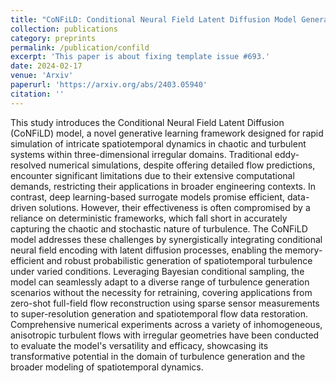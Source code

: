 ```yaml
---
title: "CoNFiLD: Conditional Neural Field Latent Diffusion Model Generating Spatiotemporal Turbulence"
collection: publications
category: preprints
permalink: /publication/confild
excerpt: 'This paper is about fixing template issue #693.'
date: 2024-02-17
venue: 'Arxiv'
paperurl: 'https://arxiv.org/abs/2403.05940'
citation: ''
---
```


This study introduces the Conditional Neural Field Latent Diffusion (CoNFiLD) model, a novel generative learning framework designed for rapid simulation of intricate spatiotemporal dynamics in chaotic and turbulent systems within three-dimensional irregular domains. Traditional eddy-resolved numerical simulations, despite offering detailed flow predictions, encounter significant limitations due to their extensive computational demands, restricting their applications in broader engineering contexts. In contrast, deep learning-based surrogate models promise efficient, data-driven solutions. However, their effectiveness is often compromised by a reliance on deterministic frameworks, which fall short in accurately capturing the chaotic and stochastic nature of turbulence. The CoNFiLD model addresses these challenges by synergistically integrating conditional neural field encoding with latent diffusion processes, enabling the memory-efficient and robust probabilistic generation of spatiotemporal turbulence under varied conditions. Leveraging Bayesian conditional sampling, the model can seamlessly adapt to a diverse range of turbulence generation scenarios without the necessity for retraining, covering applications from zero-shot full-field flow reconstruction using sparse sensor measurements to super-resolution generation and spatiotemporal flow data restoration. Comprehensive numerical experiments across a variety of inhomogeneous, anisotropic turbulent flows with irregular geometries have been conducted to evaluate the model's versatility and efficacy, showcasing its transformative potential in the domain of turbulence generation and the broader modeling of spatiotemporal dynamics.